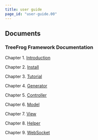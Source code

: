 ```yaml
---
title: user guide
page_id: "user-guide.00"
---
```


## Documents

### TreeFrog Framework Documentation

Chapter 1. [Introduction](/user-guide/en/introduction/)

Chapter 2. [Install](/user-guide/en/install/)

Chapter 3. [Tutorial](/user-guide/en/tutorial/)

Chapter 4. [Generator](/user-guide/en/generator/)

Chapter 5. [Controller](/user-guide/en/controller/)

Chapter 6. [Model](/user-guide/en/model/)

Chapter 7. [View](/user-guide/en/view/)

Chapter 8. [Helper](/user-guide/en/helper-reference/)

Chapter 9. [WebSocket](/user-guide/en/websocket/)
